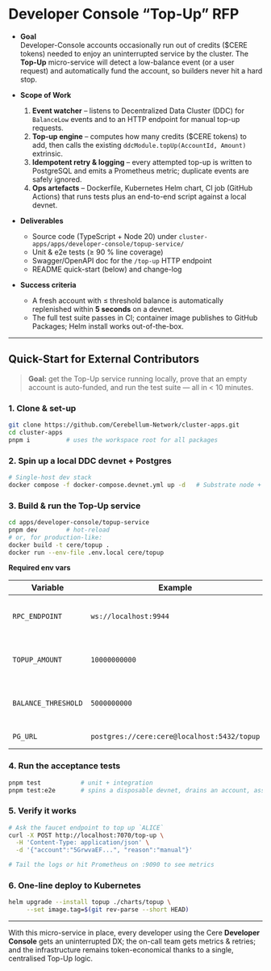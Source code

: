 # Developer Console “Top-Up” RFP

- **Goal**  
  Developer-Console accounts occasionally run out of credits ($CERE tokens) needed to enjoy an uninterrupted service by the cluster. The **Top-Up** micro-service will detect a low-balance event (or a user request) and automatically fund the account, so builders never hit a hard stop.

- **Scope of Work**  
  1. **Event watcher** – listens to Decentralized Data Cluster (DDC) for `BalanceLow` events and to an HTTP endpoint for manual top-up requests.  
  2. **Top-up engine** – computes how many credits ($CERE tokens) to add, then calls the existing `ddcModule.topUp(AccountId, Amount)` extrinsic.  
  3. **Idempotent retry & logging** – every attempted top-up is written to PostgreSQL and emits a Prometheus metric; duplicate events are safely ignored.  
  4. **Ops artefacts** – Dockerfile, Kubernetes Helm chart, CI job (GitHub Actions) that runs tests plus an end-to-end script against a local devnet.

- **Deliverables**  
  * Source code (TypeScript + Node 20) under `cluster-apps/apps/developer-console/topup-service/`  
  * Unit & e2e tests (≥ 90 % line coverage)  
  * Swagger/OpenAPI doc for the `/top-up` HTTP endpoint  
  * README quick-start (below) and change-log  

- **Success criteria**  
  * A fresh account with ≤ threshold balance is automatically replenished within **5 seconds** on a devnet.  
  * The full test suite passes in CI; container image publishes to GitHub Packages; Helm install works out-of-the-box.

---

## Quick-Start for External Contributors

> **Goal:** get the Top-Up service running locally, prove that an empty account is auto-funded, and run the test suite — all in < 10 minutes.

### 1. Clone & set-up

```bash
git clone https://github.com/Cerebellum-Network/cluster-apps.git
cd cluster-apps
pnpm i          # uses the workspace root for all packages
````

### 2. Spin up a local DDC devnet + Postgres

```bash
# Single-host dev stack
docker compose -f docker-compose.devnet.yml up -d   # Substrate node + PG + Grafana
```

### 3. Build & run the Top-Up service

```bash
cd apps/developer-console/topup-service
pnpm dev        # hot-reload
# or, for production-like:
docker build -t cere/topup .
docker run --env-file .env.local cere/topup
```

**Required env vars**

| Variable            | Example                                     | Purpose                            |
| ------------------- | ------------------------------------------- | ---------------------------------- |
| `RPC_ENDPOINT`      | `ws://localhost:9944`                       | WebSocket URL of the devnet node   |
| `TOPUP_AMOUNT`      | `10000000000`                               | Default \$CERE (in plancks) to add |
| `BALANCE_THRESHOLD` | `5000000000`                                | Trigger when balance < threshold   |
| `PG_URL`            | `postgres://cere:cere@localhost:5432/topup` | Event-log DB                       |

### 4. Run the acceptance tests

```bash
pnpm test           # unit + integration
pnpm test:e2e       # spins a disposable devnet, drains an account, asserts top-up
```

### 5. Verify it works

```bash
# Ask the faucet endpoint to top up `ALICE`
curl -X POST http://localhost:7070/top-up \
  -H 'Content-Type: application/json' \
  -d '{"account":"5GrwvaEF...", "reason":"manual"}'

# Tail the logs or hit Prometheus on :9090 to see metrics
```

### 6. One-line deploy to Kubernetes

```bash
helm upgrade --install topup ./charts/topup \
     --set image.tag=$(git rev-parse --short HEAD)
```

---

With this micro-service in place, every developer using the Cere **Developer Console** gets an uninterrupted DX; the on-call team gets metrics & retries; and the infrastructure remains token-economical thanks to a single, centralised Top-Up logic.

